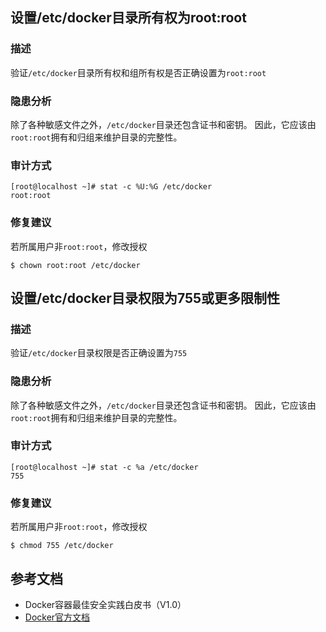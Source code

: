 ## 设置/etc/docker目录所有权为root:root

### 描述

验证`/etc/docker`目录所有权和组所有权是否正确设置为`root:root`

### 隐患分析

除了各种敏感文件之外，`/etc/docker`目录还包含证书和密钥。
因此，它应该由`root:root`拥有和归组来维护目录的完整性。

### 审计方式

```shell script
[root@localhost ~]# stat -c %U:%G /etc/docker
root:root
```

### 修复建议

若所属用户非`root:root`，修改授权
```shell script
$ chown root:root /etc/docker
```

## 设置/etc/docker目录权限为755或更多限制性

### 描述

验证`/etc/docker`目录权限是否正确设置为`755`

### 隐患分析

除了各种敏感文件之外，`/etc/docker`目录还包含证书和密钥。
因此，它应该由`root:root`拥有和归组来维护目录的完整性。

### 审计方式

```shell script
[root@localhost ~]# stat -c %a /etc/docker
755
```

### 修复建议

若所属用户非`root:root`，修改授权
```shell script
$ chmod 755 /etc/docker
```

## 参考文档

- Docker容器最佳安全实践白皮书（V1.0）
- [Docker官方文档](https://docs.docker.com/)